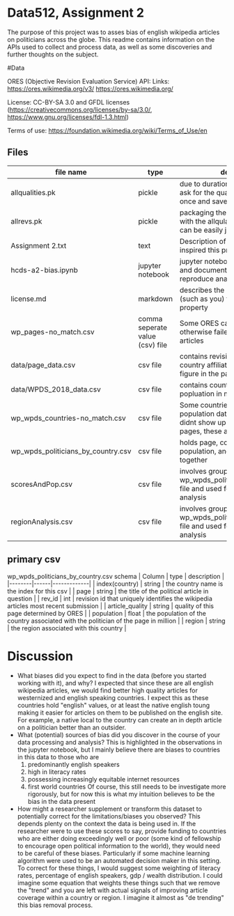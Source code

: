 # Data512, Assignment 2
The purpose of this project was to asses bias of english wikipedia articles on politicians across the globe. This readme contains information on the APIs used to collect and process data, as well as some discoveries and further thoughts on the subject.

#Data

ORES (Objective Revision Evaluation Service) API:
Links:
https://ores.wikimedia.org/v3/
https://ores.wikimedia.org/

License: CC-BY-SA 3.0 and GFDL licenses (https://creativecommons.org/licenses/by-sa/3.0/, https://www.gnu.org/licenses/fdl-1.3.html)

Terms of use: https://foundation.wikimedia.org/wiki/Terms_of_Use/en

## Files
| file name | type | description |
|-----------|------|-------------|
| allqualities.pk| pickle | due to duration of ores request, we ask for the qualities of our articles once and save them. |
| allrevs.pk | pickle | packaging the rev_ids of our articles with the allqulaities.pk so that they can be easily joined |
| Assignment 2.txt | text | Description of the assignment that inspired this project |
| hcds-a2-bias.ipynb | jupyter notebook | jupyter notebook holding all code and documentation needed to reproduce analysis |
| license.md | markdown | describes the permissions of others (such as you) to use this intellectual property |
| wp_pages-no_match.csv | comma seperate value (csv) file | Some ORES calls return 'error' or otherwise failed, this holds those articles |
| data/page_data.csv | csv file | contains revision id, page name, and country affiliated with the political figure in the page in question |
| data/WPDS_2018_data.csv | csv file | contains countries and their popluation in millions |
| wp_wpds_countries-no_match.csv | csv file | Some countries didnt have population data, or some countries didnt show up in our wikipedia pages, these are those files |
| wp_wpds_politicians_by_country.csv | csv file |  holds page, country, rev_id, region, population, and article quality together |
| scoresAndPop.csv | csv file | involves groupby on the wp_wpds_politicians_by_country.csv file and used for country granularity analysis |
| regionAnalysis.csv | csv file | involves groupby on the wp_wpds_politicians_by_country.csv file and used for region granularity analysis |

## primary csv
wp_wpds_politicians_by_country.csv schema
| Column | type | description |
|--------|------|-------------|
| index(country)  | string  | the country name is the index for this csv          |
|   page     |    string  |     the title of the political article in question        |
|     rev_id   |   int  |      revision id that uniquely identifies the wikipedia articles most recent submission       |
| article_quality | string | quality of this page determined by ORES |
| population | float | the population of the country associated with the politician of the page in million |
| region | string | the region associated with this country |

# Discussion
- What biases did you expect to find in the data (before you started working with it), and why?
I expected that since these are all english wikipedia articles, we would find better high quality articles for westernized and english speaking countries. I expect this as these countries hold "english" values, or at least the native english toung making it easier for articles on them to be published on the english site. For example, a native local to the country can create an in depth article on a politician better than an outsider.
- What (potential) sources of bias did you discover in the course of your data processing and analysis?
This is highlighted in the observations in the jupyter notebook, but I mainly believe there are biases to countries in this data to those who are
    1. predominantly english speakers
    2. high in literacy rates
    3. possessing increasingly equitable internet resources
    4. first world countries
Of course, this still needs to be investigate more rigorously, but for now this is what my intuition believes to be the bias in the data present
- How might a researcher supplement or transform this dataset to potentially correct for the limitations/biases you observed?
This depends plenty on the context the data is being used in. If the researcher were to use these scores to say, provide funding to countries who are either doing exceedingly well or poor (some kind of fellowship to encourage open political information to the world), they would need to be careful of these biases. Particularly if some machine learning algorithm were used to be an automated decision maker in this setting. To correct for these things, I would suggest some weighting of literacy rates, percentage of english speakers, gdp / wealth distribution. I could imagine some equation that weights these things such that we remove the "trend" and you are left with actual signals of improving article coverage within a country or region. I imagine it almost as "de trending" this bias removal process.

